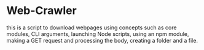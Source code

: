 # Web-Crawler
this is a script to download webpages using concepts such as core modules, CLI arguments, launching Node scripts, using an npm module, making a GET request and processing the body, creating a folder and a file.
